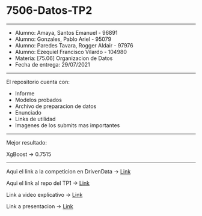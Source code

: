 # 7506-Datos-TP2
---
- Alumno: Amaya, Santos Emanuel - 96891
- Alumno: Gonzales, Pablo Ariel - 95079
- Alumno: Paredes Tavara, Rogger Aldair - 97976
- Alumno: Ezequiel Francisco Vilardo - 104980
- Materia: [75.06] Organizacion de Datos
- Fecha de entrega: 29/07/2021
---
El repositorio cuenta con:
- Informe
- Modelos probados
- Archivo de preparacion de datos
- Enunciado
- Links de utilidad
- Imagenes de los submits mas importantes
---
Mejor resultado: 

XgBoost -> 0.7515

---
Aqui el link a la competicion en DrivenData -> [Link](https://www.drivendata.org/competitions/57/nepal-earthquake/)

Aqui el link al repo del TP1 -> [Link](https://github.com/EzequielVF/7506-Datos-TP1)

Link a video explicativo -> [Link](https://youtu.be/rzQE9Xh_UqY)

Link a presentacion -> [Link](https://docs.google.com/presentation/d/1vqnvZDPBaVix1xAjM4EU37HRDlcgnaGanF-PrjAWYic/edit?usp=sharing)
